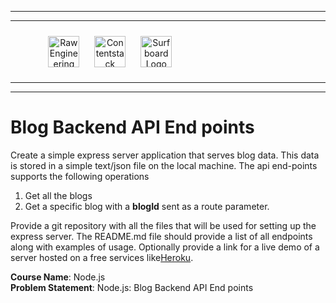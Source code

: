 <hr/>
<hr/>
<div style="width:80%; margin:auto">
<img src="https://cdn.fs.teachablecdn.com/x9yTAU9KTOSTBuyNAwHh" alt="Raw Engineering Logo" height="50px" width="auto" display="inline" style="text-align:center; padding:10px">
<img src="https://cdn.fs.teachablecdn.com/r5Y7qjbqT06GjMS4QA0W" alt="Contentstack Logo" height="50px" width="auto"display="inline" style="text-align:center; padding:10px">
<img src="https://cdn.fs.teachablecdn.com/Im7e2oBzRcK0CpFhP679" alt="Surfboard Logo" height="50px" width="auto" display="inline" style="text-align:center; padding:10px" >
</div>
<hr/>
<hr/>

# Blog Backend API End points

Create a simple express server application that serves blog data. This data is stored in a simple text/json file on the local machine. The api end-points supports the following operations

1. Get all the blogs
2. Get a specific blog with a **blogId** sent as a route parameter.

Provide a git repository with all the files that will be used for setting up the express server. The README.md file should provide a list of all endpoints along with examples of usage.
Optionally provide a link for a live demo of a server hosted on a free services like[Heroku](https://www.heroku.com/).

**Course Name**: Node.js <br/>
**Problem Statement**: Node.js: Blog Backend API End points
